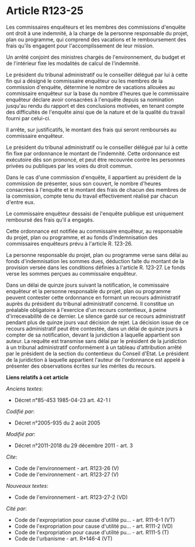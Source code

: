 # Article R123-25

Les commissaires enquêteurs et les membres des commissions d'enquête ont droit à une indemnité, à la charge de la personne
responsable du projet, plan ou programme, qui comprend des vacations et le remboursement des frais qu'ils engagent pour
l'accomplissement de leur mission. 

Un arrêté conjoint des ministres chargés de l'environnement, du budget et de l'intérieur fixe les modalités de calcul de
l'indemnité. 

Le président du tribunal administratif ou le conseiller délégué par lui à cette fin qui a désigné le commissaire enquêteur ou
les membres de la commission d'enquête, détermine le nombre de vacations allouées au commissaire enquêteur sur la base du
nombre d'heures que le commissaire enquêteur déclare avoir consacrées à l'enquête depuis sa nomination jusqu'au rendu du
rapport et des conclusions motivées, en tenant compte des difficultés de l'enquête ainsi que de la nature et de la qualité du
travail fourni par celui-ci. 

Il arrête, sur justificatifs, le montant des frais qui seront remboursés au commissaire enquêteur. 

Le président du tribunal administratif ou le conseiller délégué par lui à cette fin fixe par ordonnance le montant de
l'indemnité. Cette ordonnance est exécutoire dès son prononcé, et peut être recouvrée contre les personnes privées ou
publiques par les voies du droit commun. 

Dans le cas d'une commission d'enquête, il appartient au président de la commission de présenter, sous son couvert, le nombre
d'heures consacrées à l'enquête et le montant des frais de chacun des membres de la commission, compte tenu du travail
effectivement réalisé par chacun d'entre eux. 

Le commissaire enquêteur dessaisi de l'enquête publique est uniquement remboursé des frais qu'il a engagés. 

Cette ordonnance est notifiée au commissaire enquêteur, au responsable du projet, plan ou programme, et au fonds
d'indemnisation des commissaires enquêteurs prévu à l'article R. 123-26. 

La personne responsable du projet, plan ou programme verse sans délai au fonds d'indemnisation les sommes dues, déduction
faite du montant de la provision versée dans les conditions définies à l'article R. 123-27. Le fonds verse les sommes perçues
au commissaire enquêteur. 

Dans un délai de quinze jours suivant la notification, le commissaire enquêteur et la personne responsable du projet, plan ou
programme peuvent contester cette ordonnance en formant un recours administratif auprès du président du tribunal
administratif concerné. Il constitue un préalable obligatoire à l'exercice d'un recours contentieux, à peine d'irrecevabilité
de ce dernier. Le silence gardé sur ce recours administratif pendant plus de quinze jours vaut décision de rejet. La décision
issue de ce recours administratif peut être contestée, dans un délai de quinze jours à compter de sa notification, devant la
juridiction à laquelle appartient son auteur. La requête est transmise sans délai par le président de la juridiction à un
tribunal administratif conformément à un tableau d'attribution arrêté par le président de la section du contentieux du
Conseil d'Etat. Le président de la juridiction à laquelle appartient l'auteur de l'ordonnance est appelé à présenter des
observations écrites sur les mérites du recours.

**Liens relatifs à cet article**

_Anciens textes_:

  - Décret n°85-453 1985-04-23 art. 42-1 I

_Codifié par_:

  - Décret n°2005-935 du 2 août 2005

_Modifié par_:

  - Décret n°2011-2018 du 29 décembre 2011 - art. 3

_Cite_:

  - Code de l'environnement - art. R123-26 (V)
  - Code de l'environnement - art. R123-27 (V)

_Nouveaux textes_:

  - Code de l'environnement - art. R123-27-2 (VD)

_Cité par_:

  - Code de l'expropriation pour cause d'utilité pu... - art. R11-6-1 (VT)
  - Code de l'expropriation pour cause d'utilité pu... - art. R111-2 (VD)
  - Code de l'expropriation pour cause d'utilité pu... - art. R111-5 (T)
  - Code de l'urbanisme - art. R*146-4 (VT)
